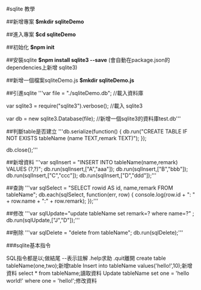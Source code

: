 #sqlite 教學

##新增專案
**$mkdir sqliteDemo**

##進入專案
**$cd sqliteDemo**

##初始化
**$npm init**

##安裝sqlite
**$npm install sqlite3 --save**
(會自動在package.json的dependencies上新增 sqlite3)

##新增一個檔案sqliteDemo.js
**$mkdir sqliteDemo.js**

##引進sqlite
'''var file = "./sqliteDemo.db"; //載入資料庫

var sqlite3 = require("sqlite3").verbose(); //載入 sqlite3

var db = new sqlite3.Database(file); //新增一個sqlite3的資料庫test.db'''

##判斷table是否建立
'''db.serialize(function() {
  db.run("CREATE TABLE IF NOT EXISTS  tableName (name TEXT,remark TEXT)");
 });

db.close();'''

##新增資料
'''var sqlInsert = "INSERT INTO tableName(name,remark) VALUES (?,?)";
  db.run(sqlInsert,["A","aaa"]);
  db.run(sqlInsert,["B","bbb"]);
  db.run(sqlInsert,["C","ccc"]);
  db.run(sqlInsert,["D","ddd"]);'''

##查詢
'''var sqlSelect = "SELECT rowid AS id, name,remark FROM tableName";
  db.each(sqlSelect, function(err, row) {
    console.log(row.id + ": " + row.name + ":" + row.remark);
  });'''

##修改
'''var sqlUpdate="update tableName set remark=? where name=?" ;
  db.run(sqlUpdate,["J","D"]);'''

##刪除
'''var sqlDelete = "delete from tableName";  db.run(sqlDelete);'''

###sqlite基本指令

SQL指令都是以;做結尾
--表示註解
.help求助
.quit離開
create table tableName(one,two);新增table
Insert into tableName values('hello!',10);新增資料
select * from tableName;讀取資料
Update tableName set one = 'hello world!' where one = 'hello!';修改資料

